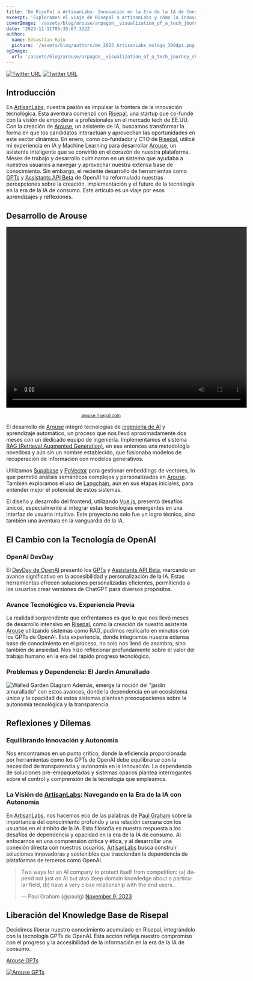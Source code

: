 ```yaml
---
title: 'De RisePal a ArtisanLabs: Innovación en la Era de la IA de Consumo'
excerpt: 'Exploramos el viaje de Risepal a ArtisanLabs y cómo la innovación en la era de la IA de consumo está redefiniendo el desarrollo tecnológico. Desde la creación de Arouse con tecnologías avanzadas hasta la reflexión sobre la dependencia de soluciones de IA pre-empaquetadas, este artículo profundiza en el equilibrio entre eficiencia y transparencia en la innovación.'
coverImage: '/assets/blog/arouse/arpagon__visualization_of_a_tech_journey_shown_as_a_path_basic__bd98d0df-3aad-4fd3-8153-9e1b8fde7e5d.png'
date: '2023-11-11T05:35:07.322Z'
author:
  name: Sebastian Rojo
  picture: '/assets/blog/authors/me_2023_ArtisanLabs_nologo_300dpi.png'
ogImage:
  url: '/assets/blog/arouse/arpagon__visualization_of_a_tech_journey_shown_as_a_path_basic__bd98d0df-3aad-4fd3-8153-9e1b8fde7e5d.png'
---
```

[![Twitter URL](https://img.shields.io/twitter/url/https/twitter.com/arpagon.svg?style=social&label=Follow%20%40arpagon)](https://twitter.com/arpagon) 
[![Twitter URL](https://img.shields.io/twitter/url/https/twitter.com/ArtisanLabsAI.svg?style=social&label=Follow%20%40ArtisanLabsAI)](https://twitter.com/ArtisanLabsAI)

## Introducción
En [ArtisanLabs](https://artisanlabs.io), nuestra pasión es impulsar la frontera de la innovación tecnológica. Esta aventura comenzó con [Risepal](https://www.risepal.com/), una startup que co-fundé con la visión de empoderar a profesionales en el mercado tech de EE.UU. Con la creación de [Arouse](https://arouse.risepal.com), un asistente de IA, buscamos transformar la forma en que los candidatos interactúan y aprovechan las oportunidades en este sector dinámico. En enero, como co-fundador y CTO de [Risepal](https://www.risepal.com/), utilicé mi experiencia en IA y Machine Learning para desarrollar [Arouse](https://arouse.risepal.com/), un asistente inteligente que se convirtió en el corazón de nuestra plataforma. Meses de trabajo y desarrollo culminaron en un sistema que ayudaba a nuestros usuarios a navegar y aprovechar nuestra extensa base de conocimiento. Sin embargo, el reciente desarrollo de herramientas como [GPTs](https://openai.com/blog/introducing-gpts) y [Assistants API Beta](https://platform.openai.com/docs/assistants/overview/agents) de OpenAI ha reformulado nuestras percepciones sobre la creación, implementación y el futuro de la tecnología en la era de la IA de consumo. Este artículo es un viaje por esos aprendizajes y reflexiones.

## Desarrollo de Arouse
<!-- Embedding a video in the blog post -->
<video width="640" height="480" controls>
  <source src="/assets/blog/arouse/arouse_ui.webm" type="video/webm">
  Your browser does not support the video tag.
</video>
<p align="center"><small><a href="https://arouse.risepal.com/">arouse.risepal.com</a></small></p>


El desarrollo de [Arouse](https://arouse.risepal.com) integró tecnologías de [ingenieria de AI](https://www.latent.space/p/ai-engineer) y aprendizaje automático, un proceso que nos llevó aproximadamente dos meses con un dedicado equipo de ingeniería. Implementamos el sistema [RAG (Retrieval Augmented Generation)](https://arxiv.org/abs/2005.11401), en ese entonces una metodología novedosa y aún sin un nombre establecido, que fusionaba modelos de recuperación de información con modelos generativos.

Utilizamos [Supabase](https://supabase.io) y [PgVector](https://github.com/ankane/pgvector) para gestionar embeddings de vectores, lo que permitió análisis semánticos complejos y personalizados en [Arouse](https://arouse.risepal.com). También exploramos el uso de [Langchain](https://langchain.dev/), aún en sus etapas iniciales, para entender mejor el potencial de estos sistemas.

El diseño y desarrollo del frontend, utilizando [Vue.js](https://vuejs.org/), presentó desafíos únicos, especialmente al integrar estas tecnologías emergentes en una interfaz de usuario intuitiva. Este proyecto no solo fue un logro técnico, sino también una aventura en la vanguardia de la IA.


## El Cambio con la Tecnología de OpenAI

### OpenAI DevDay
El [DevDay de OpenAI](https://devday.openai.com/) presentó los [GPTs](https://openai.com/blog/introducing-gpts) y [Assistants API Beta](https://platform.openai.com/docs/assistants/overview/agents), marcando un avance significativo en la accesibilidad y personalización de la IA. Estas herramientas ofrecen soluciones personalizadas eficientes, permitiendo a los usuarios crear versiones de ChatGPT para diversos propósitos.

### Avance Tecnológico vs. Experiencia Previa
La realidad sorprendente que enfrentamos es que lo que nos llevó meses de desarrollo intensivo en [Risepal](https://www.risepal.com/), como la creación de nuestro asistente [Arouse](https://arouse.risepal.com) utilizando sistemas como RAG, pudimos replicarlo en minutos con los GPTs de OpenAI. Esta experiencia, donde integramos nuestra extensa base de conocimiento en el proceso, no solo nos llenó de asombro, sino también de ansiedad. Nos hizo reflexionar profundamente sobre el valor del trabajo humano en la era del rápido progreso tecnológico.

### Problemas y Dependencia: El Jardin Amurallado
![Walled Garden Diagram](/assets/blog/arouse/arpagon__Walled_Gardendiagram_outline_an_illustration_on_black__076ec9e3-8c68-40e4-a0e6-28cb74b59331.png)
Además, emerge la noción del "jardín amurallado" con estos avances, donde la dependencia en un ecosistema único y la opacidad de estos sistemas plantean preocupaciones sobre la autonomía tecnológica y la transparencia.

## Reflexiones y Dilemas

### Equilibrando Innovación y Autonomía
Nos encontramos en un punto crítico, donde la eficiencia proporcionada por herramientas como los GPTs de OpenAI debe equilibrarse con la necesidad de transparencia y autonomía en la innovación. La dependencia de soluciones pre-empaquetadas y sistemas opacos plantea interrogantes sobre el control y comprensión de la tecnología que empleamos.

### La Visión de [ArtisanLabs](artisanlabs.io): Navegando en la Era de la IA con Autonomía
En [ArtisanLabs](https://artisanlabs.io), nos hacemos eco de las palabras de [Paul Graham](https://twitter.com/paulg/status/1722545536480256079) sobre la importancia del conocimiento profundo y una relación cercana con los usuarios en el ámbito de la IA. Esta filosofía es nuestra respuesta a los desafíos de dependencia y opacidad en la era de la IA de consumo. Al enfocarnos en una comprensión crítica y ética, y al desarrollar una conexión directa con nuestros usuarios, [ArtisanLabs](https://artisanlabs.io) busca construir soluciones innovadoras y sostenibles que trasciendan la dependencia de plataformas de terceros como OpenAI.

<blockquote class="twitter-tweet"><p lang="en" dir="ltr">Two ways for an AI company to protect itself from competition: (a) depend not just on AI but also deep domain knowledge about a particular field, (b) have a very close relationship with the end users.</p>&mdash; Paul Graham (@paulg) <a href="https://twitter.com/paulg/status/1722545536480256079?ref_src=twsrc%5Etfw">November 9, 2023</a></blockquote> <script async src="https://platform.twitter.com/widgets.js" charset="utf-8"></script> 

## Liberación del Knowledge Base de Risepal
Decidimos liberar nuestro conocimiento acumulado en Risepal, integrándolo con la tecnología GPTs de OpenAI. Esta acción refleja nuestro compromiso con el progreso y la accesibilidad de la información en la era de la IA de consumo.

[Arouse GPTs](https://chat.openai.com/g/g-WBHpMn1pN-risepal-arouse-career-ai)

[![Arouse GPTs](/assets/blog/arouse/arouse_GPTs_2023-11-10_11-26-52.png)](https://chat.openai.com/g/g-WBHpMn1pN-risepal-arouse-career-ai)







